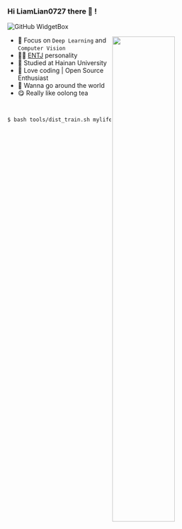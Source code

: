 ### Hi LiamLian0727 there 👋 !

![GitHub WidgetBox](https://github-widgetbox.vercel.app/api/profile?username=LiamLian0727&data=followers,repositories,stars,commits)

<img align="right" width="53%" src="https://readme-card.imp2002.com/api?username=LiamLian0727&show_icons=true&icon_color=CE1D2D&text_color=718096&bg_color=ffffff&hide_title=true" />

<be>
  
- 🌱 Focus on `Deep Learning` and `Computer Vision`
- 👨‍🔬 [ENTJ](https://www.16personalities.com/entj-personality) personality
- 🏫 Studied at Hainan University
- 🔭 Love coding | Open Source Enthusiast
- 💭 Wanna go around the world
- 😋 Really like oolong tea

  
<br>
<be>

```sh
$ bash tools/dist_train.sh mylife.py 1 &> blog.life
```

